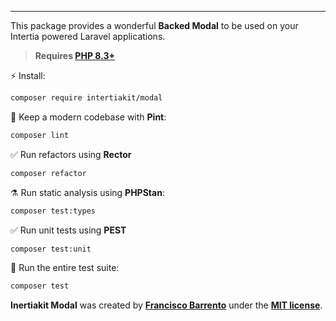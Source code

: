 <p align="center">
    <!-- <img src="https://raw.githubusercontent.com/nunomaduro/skeleton-php/master/docs/example.png" height="300" alt="Skeleton Php"> 
    <p align="center">
        <a href="https://github.com/nunomaduro/skeleton-php/actions"><img alt="GitHub Workflow Status (master)" src="https://github.com/nunomaduro/skeleton-php/actions/workflows/tests.yml/badge.svg"></a>
        <a href="https://packagist.org/packages/nunomaduro/skeleton-php"><img alt="Total Downloads" src="https://img.shields.io/packagist/dt/nunomaduro/skeleton-php"></a>
        <a href="https://packagist.org/packages/nunomaduro/skeleton-php"><img alt="Latest Version" src="https://img.shields.io/packagist/v/nunomaduro/skeleton-php"></a>
        <a href="https://packagist.org/packages/nunomaduro/skeleton-php"><img alt="License" src="https://img.shields.io/packagist/l/nunomaduro/skeleton-php"></a>
    </p>
</p> -->

------
This package provides a wonderful **Backed Modal** to be used on your Intertia powered Laravel applications.

> **Requires [PHP 8.3+](https://php.net/releases/)**

⚡️ Install:

```bash
composer require intertiakit/modal
```

🧹 Keep a modern codebase with **Pint**:
```bash
composer lint
```

✅ Run refactors using **Rector**
```bash
composer refactor
```

⚗️ Run static analysis using **PHPStan**:
```bash
composer test:types
```

✅ Run unit tests using **PEST**
```bash
composer test:unit
```

🚀 Run the entire test suite:
```bash
composer test
```

**Inertiakit Modal** was created by **[Francisco Barrento](https://github.com/fbarrento)** under the **[MIT license](https://opensource.org/licenses/MIT)**.
